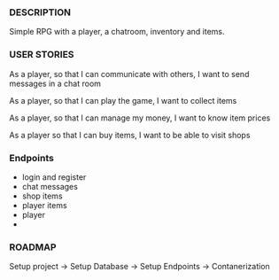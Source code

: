 ### DESCRIPTION

Simple RPG with a player, a chatroom, inventory and items.


### USER STORIES

As a player,
so that I can communicate with others,
I want to send messages in a chat room 

As a player,
so that I can play the game,
I want to collect items

As a player,
so that I can manage my money,
I want to know item prices

As a player
so that I can buy items,
I want to be able to visit shops

### Endpoints
- login and register
- chat messages
- shop items
- player items
- player
- 

### ROADMAP

Setup project -> Setup Database -> Setup Endpoints -> Contanerization